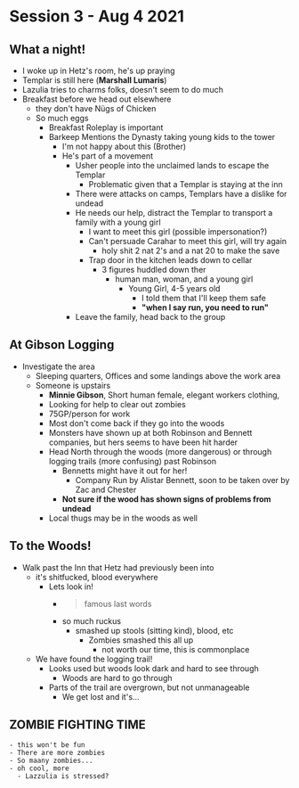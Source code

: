 # Session 3 - Aug 4 2021 

  ## What a night!
  - I woke up in Hetz's room, he's up praying
  - Templar is still here (**Marshall Lumaris**)
  - Lazulia tries to charms folks, doesn't seem to do much
  - Breakfast before we head out elsewhere 
    - they don't have Nügs of Chicken
    - So much eggs
      - Breakfast Roleplay is important
      -  Barkeep Mentions the Dynasty taking young kids to the tower
         -  I'm not happy about this (Brother)
         -  He's part of a movement
            -  Usher people into the unclaimed lands to escape the Templar
               -  Problematic given that a Templar is staying at the inn
            -  There were attacks on camps, Templars have a dislike for undead
            -  He needs our help, distract the Templar to transport a family with a young girl 
               -  I want to meet this girl (possible impersonation?)
               -  Can't persuade Carahar to meet this girl, will try again
                  -  holy shit 2 nat 2's and a nat 20 to make the save
               -  Trap door in the kitchen leads down to cellar
                  -  3 figures huddled down ther
                     -  human man, woman, and a young girl
                        -  Young Girl, 4-5 years old
                           - I told them that I'll keep them safe
                           - **"when I say run, you need to run"**
             - Leave the family, head back to the group
  
  ## At Gibson Logging
  - Investigate the area
    - Sleeping quarters, Offices and some landings above the work area
    - Someone is upstairs
      -  **Minnie Gibson**, Short human female, elegant workers clothing,
        - Looking for help to clear out zombies
        - 75GP/person for work
        - Most don't come back if they go into the woods
        - Monsters have shown up at both Robinson and Bennett companies, but hers seems to have been hit harder
        - Head North through the woods (more dangerous) or through logging trails (more confusing) past Robinson
          - Bennetts might have it out for her! 
            - Company Run by Alistar Bennett, soon to be taken over by Zac and Chester
          - **Not sure if the wood has shown signs of problems from undead**
        - Local thugs may be in the woods as well
  ## To the Woods!
  - Walk past the Inn that Hetz had previously been into
    - it's shitfucked, blood everywhere
      - Lets look in!
        - > famous last words
        - so much ruckus
          - smashed up stools (sitting kind), blood, etc
            - Zombies smashed this all up
              - not worth our time, this is commonplace
    - We have found the logging trail!
      - Looks used but woods look dark and hard to see through
        - Woods are hard to go through
      - Parts of the trail are overgrown, but not unmanageable
        - We get lost and it's...
  ## ZOMBIE FIGHTING TIME
    - this won't be fun
    - There are more zombies
    - So maany zombies...
    - oh cool, more
      - Lazzulia is stressed?